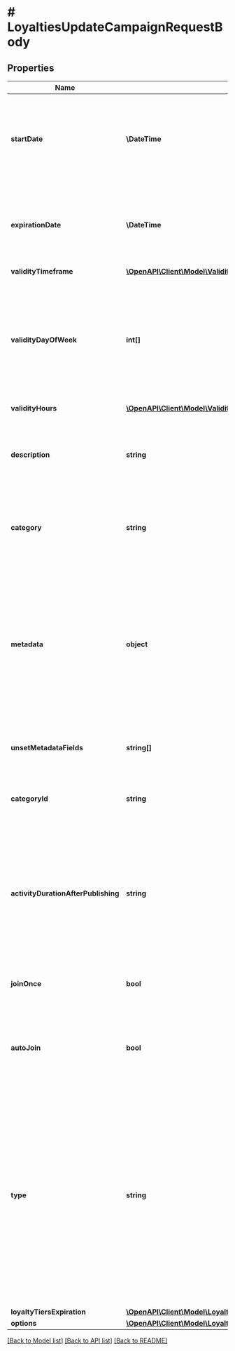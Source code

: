 # # LoyaltiesUpdateCampaignRequestBody

## Properties

Name | Type | Description | Notes
------------ | ------------- | ------------- | -------------
**startDate** | **\DateTime** | Activation timestamp defines when the campaign starts to be active in ISO 8601 format. Campaign is *inactive before* this date. | [optional]
**expirationDate** | **\DateTime** | Expiration timestamp defines when the campaign expires in ISO 8601 format.  Campaign is *inactive after* this date. | [optional]
**validityTimeframe** | [**\OpenAPI\Client\Model\ValidityTimeframe**](ValidityTimeframe.md) |  | [optional]
**validityDayOfWeek** | **int[]** | Integer array corresponding to the particular days of the week in which the voucher is valid.  - &#x60;0&#x60; Sunday - &#x60;1&#x60; Monday - &#x60;2&#x60; Tuesday - &#x60;3&#x60; Wednesday - &#x60;4&#x60; Thursday - &#x60;5&#x60; Friday - &#x60;6&#x60; Saturday | [optional]
**validityHours** | [**\OpenAPI\Client\Model\ValidityHours**](ValidityHours.md) |  | [optional]
**description** | **string** | An optional field to keep any extra textual information about the campaign such as a campaign description and details. | [optional]
**category** | **string** | The category assigned to the campaign. Either pass this parameter OR the &#x60;category_id&#x60;. | [optional]
**metadata** | **object** | The metadata object stores all custom attributes assigned to the campaign. A set of key/value pairs that you can attach to a campaign object. It can be useful for storing additional information about the campaign in a structured format. | [optional]
**unsetMetadataFields** | **string[]** | Determine which metadata should be removed from campaign. | [optional]
**categoryId** | **string** | Unique category ID that this campaign belongs to. Either pass this parameter OR the &#x60;category&#x60;. | [optional]
**activityDurationAfterPublishing** | **string** | Defines the amount of time the vouchers will be active after publishing. The value is shown in the ISO 8601 format. For example, a voucher with the value of P24D will be valid for a duration of 24 days. | [optional]
**joinOnce** | **bool** | If this value is set to &#x60;true&#x60;, customers will be able to join the campaign only once. | [optional]
**autoJoin** | **bool** | Indicates whether customers will be able to auto-join a loyalty campaign if any earning rule is fulfilled. | [optional]
**type** | **string** | Defines whether the campaign can be updated with new vouchers after campaign creation.      - &#x60;AUTO_UPDATE&#x60;: By choosing the auto update option you will create a campaign that can be enhanced by new vouchers after the time of creation (e.g. by publish vouchers method).     -  &#x60;STATIC&#x60;: vouchers need to be manually published. | [optional]
**loyaltyTiersExpiration** | [**\OpenAPI\Client\Model\LoyaltyTiersExpirationAll**](LoyaltyTiersExpirationAll.md) |  | [optional]
**options** | [**\OpenAPI\Client\Model\LoyaltiesUpdateCampaignRequestBodyOptions**](LoyaltiesUpdateCampaignRequestBodyOptions.md) |  | [optional]

[[Back to Model list]](../../README.md#models) [[Back to API list]](../../README.md#endpoints) [[Back to README]](../../README.md)
